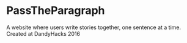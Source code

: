 # PassTheParagraph
A website where users write stories together, one sentence at a time.  Created at DandyHacks 2016
